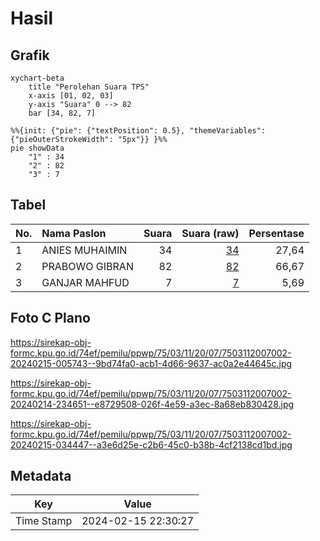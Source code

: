 # Hasil

## Grafik

```mermaid
xychart-beta
    title "Perolehan Suara TPS"
    x-axis [01, 02, 03]
    y-axis "Suara" 0 --> 82
    bar [34, 82, 7]
```

```mermaid
%%{init: {"pie": {"textPosition": 0.5}, "themeVariables": {"pieOuterStrokeWidth": "5px"}} }%%
pie showData
    "1" : 34
    "2" : 82
    "3" : 7
```

## Tabel

| No. | Nama Paslon    | Suara | Suara (raw) | Persentase |
|:--- |:-------------- | -----:| -----------:| ----------:|
| 1   | ANIES MUHAIMIN | 34    | [34][p-1]   | 27,64      |
| 2   | PRABOWO GIBRAN | 82    | [82][p-2]   | 66,67      |
| 3   | GANJAR MAHFUD  | 7     | [7][p-3]    | 5,69       |


[p-1]: https://github.com/gigit-pemilu/pemilu-2024-75-gorontalo/blob/main/pilpres/hitung-suara/sub/75-gorontalo/sub/03-bone-bolango/sub/11-suwawa-timur/sub/2007-poduwoma/sub/002-tps/sub/paslon-1.txt
[p-2]: https://github.com/gigit-pemilu/pemilu-2024-75-gorontalo/blob/main/pilpres/hitung-suara/sub/75-gorontalo/sub/03-bone-bolango/sub/11-suwawa-timur/sub/2007-poduwoma/sub/002-tps/sub/paslon-2.txt
[p-3]: https://github.com/gigit-pemilu/pemilu-2024-75-gorontalo/blob/main/pilpres/hitung-suara/sub/75-gorontalo/sub/03-bone-bolango/sub/11-suwawa-timur/sub/2007-poduwoma/sub/002-tps/sub/paslon-3.txt

## Foto C Plano

https://sirekap-obj-formc.kpu.go.id/74ef/pemilu/ppwp/75/03/11/20/07/7503112007002-20240215-005743--9bd74fa0-acb1-4d66-9637-ac0a2e44645c.jpg

https://sirekap-obj-formc.kpu.go.id/74ef/pemilu/ppwp/75/03/11/20/07/7503112007002-20240214-234651--e8729508-026f-4e59-a3ec-8a68eb830428.jpg

https://sirekap-obj-formc.kpu.go.id/74ef/pemilu/ppwp/75/03/11/20/07/7503112007002-20240215-034447--a3e6d25e-c2b6-45c0-b38b-4cf2138cd1bd.jpg


## Metadata

| Key        | Value               |
| ---------- | ------------------- |
| Time Stamp | 2024-02-15 22:30:27 |



